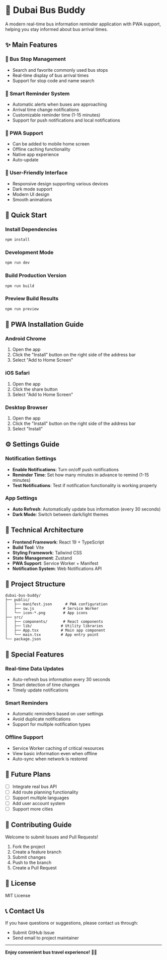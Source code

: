 # 🚌 Dubai Bus Buddy

A modern real-time bus information reminder application with PWA support, helping you stay informed about bus arrival times.

## ✨ Main Features

### 🚏 Bus Stop Management
- Search and favorite commonly used bus stops
- Real-time display of bus arrival times
- Support for stop code and name search

### 🔔 Smart Reminder System
- Automatic alerts when buses are approaching
- Arrival time change notifications
- Customizable reminder time (1-15 minutes)
- Support for push notifications and local notifications

### 📱 PWA Support
- Can be added to mobile home screen
- Offline caching functionality
- Native app experience
- Auto-update

### 🎨 User-Friendly Interface
- Responsive design supporting various devices
- Dark mode support
- Modern UI design
- Smooth animations

## 🚀 Quick Start

### Install Dependencies
```bash
npm install
```

### Development Mode
```bash
npm run dev
```

### Build Production Version
```bash
npm run build
```

### Preview Build Results
```bash
npm run preview
```

## 📱 PWA Installation Guide

### Android Chrome
1. Open the app
2. Click the "Install" button on the right side of the address bar
3. Select "Add to Home Screen"

### iOS Safari
1. Open the app
2. Click the share button
3. Select "Add to Home Screen"

### Desktop Browser
1. Open the app
2. Click the "Install" button on the right side of the address bar
3. Select "Install"

## ⚙️ Settings Guide

### Notification Settings
- **Enable Notifications**: Turn on/off push notifications
- **Reminder Time**: Set how many minutes in advance to remind (1-15 minutes)
- **Test Notifications**: Test if notification functionality is working properly

### App Settings
- **Auto Refresh**: Automatically update bus information (every 30 seconds)
- **Dark Mode**: Switch between dark/light themes

## 🔧 Technical Architecture

- **Frontend Framework**: React 19 + TypeScript
- **Build Tool**: Vite
- **Styling Framework**: Tailwind CSS
- **State Management**: Zustand
- **PWA Support**: Service Worker + Manifest
- **Notification System**: Web Notifications API

## 📁 Project Structure

```
dubai-bus-buddy/
├── public/
│   ├── manifest.json      # PWA configuration
│   ├── sw.js             # Service Worker
│   └── icon-*.png        # App icons
├── src/
│   ├── components/       # React components
│   ├── lib/             # Utility libraries
│   ├── App.tsx          # Main app component
│   └── main.tsx         # App entry point
└── package.json
```

## 🌟 Special Features

### Real-time Data Updates
- Auto-refresh bus information every 30 seconds
- Smart detection of time changes
- Timely update notifications

### Smart Reminders
- Automatic reminders based on user settings
- Avoid duplicate notifications
- Support for multiple notification types

### Offline Support
- Service Worker caching of critical resources
- View basic information even when offline
- Auto-sync when network is restored

## 🔮 Future Plans

- [ ] Integrate real bus API
- [ ] Add route planning functionality
- [ ] Support multiple languages
- [ ] Add user account system
- [ ] Support more cities

## 🤝 Contributing Guide

Welcome to submit Issues and Pull Requests!

1. Fork the project
2. Create a feature branch
3. Submit changes
4. Push to the branch
5. Create a Pull Request

## 📄 License

MIT License

## 📞 Contact Us

If you have questions or suggestions, please contact us through:

- Submit GitHub Issue
- Send email to project maintainer

---

**Enjoy convenient bus travel experience!** 🚌✨

